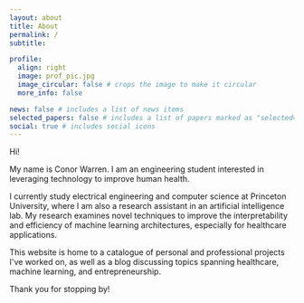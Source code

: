 ```yaml
---
layout: about
title: About
permalink: /
subtitle: 

profile:
  align: right
  image: prof_pic.jpg
  image_circular: false # crops the image to make it circular
  more_info: false

news: false # includes a list of news items
selected_papers: false # includes a list of papers marked as "selected={true}"
social: true # includes social icons
---
```


Hi! 

My name is Conor Warren. I am an engineering student interested in leveraging technology to improve human health.

I currently study electrical engineering and computer science at Princeton University, where I am also a research assistant in an artificial intelligence lab. My research examines novel techniques to improve the interpretability and efficiency of machine learning architectures, especially for healthcare applications. 

This website is home to a catalogue of personal and professional projects I've worked on, as well as a blog discussing topics spanning healthcare, machine learning, and entrepreneurship.

Thank you for stopping by!